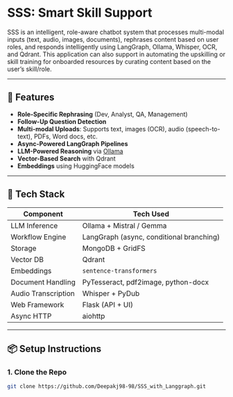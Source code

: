 # SSS: Smart Skill Support

SSS is an intelligent, role-aware chatbot system that processes multi-modal inputs (text, audio, images, documents), rephrases content based on user roles, and responds intelligently using LangGraph, Ollama, Whisper, OCR, and Qdrant. 
This application can also support in automating the upskilling or skill training for onboarded resources by curating content based on the user’s skill/role.

---

## 🚀 Features

- **Role-Specific Rephrasing** (Dev, Analyst, QA, Management)
- **Follow-Up Question Detection**
- **Multi-modal Uploads**: Supports text, images (OCR), audio (speech-to-text), PDFs, Word docs, etc.
- **Async-Powered LangGraph Pipelines**
- **LLM-Powered Reasoning** via [Ollama](https://ollama.com/)
- **Vector-Based Search** with Qdrant
- **Embeddings** using HuggingFace models

---

## 🧠 Tech Stack

| Component            | Tech Used                                |
|---------------------|-------------------------------------------|
| LLM Inference       | Ollama + Mistral / Gemma                  |
| Workflow Engine     | LangGraph (async, conditional branching)  |
| Storage             | MongoDB + GridFS                          |
| Vector DB           | Qdrant                                    |
| Embeddings          | `sentence-transformers`                   |
| Document Handling   | PyTesseract, pdf2image, python-docx       |
| Audio Transcription | Whisper + PyDub                           |
| Web Framework       | Flask (API + UI)                          |
| Async HTTP          | aiohttp                                   |

---

## 📦 Setup Instructions

### 1. Clone the Repo

```bash
git clone https://github.com/Deepakj98-98/SSS_with_Langgraph.git
